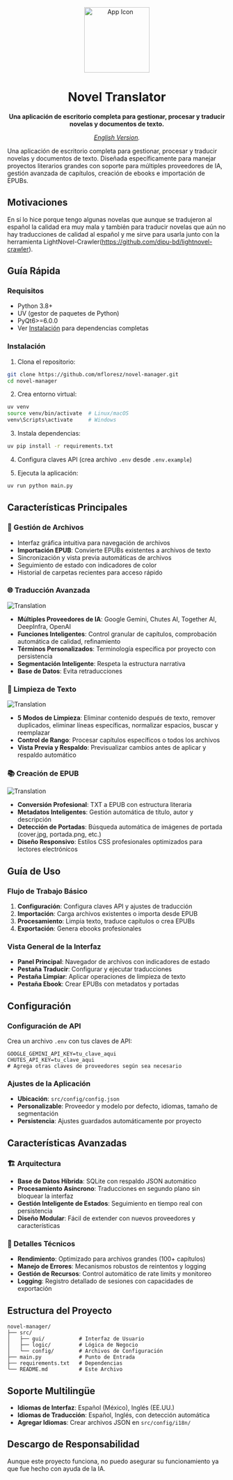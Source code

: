 <div align="center">
  <img src="src/gui/icons/app.png" width="150" height="150" alt="App Icon" />
  <h1>Novel Translator</h1>
  <p>
    <b>Una aplicación de escritorio completa para gestionar, procesar y traducir novelas y documentos de texto.</b>
  </p>
  <p>
    <i><a href="README.md">English Version</a>.</i>
  </p>
</div>

Una aplicación de escritorio completa para gestionar, procesar y traducir novelas y documentos de texto. Diseñada específicamente para manejar proyectos literarios grandes con soporte para múltiples proveedores de IA, gestión avanzada de capítulos, creación de ebooks e importación de EPUBs.

## Motivaciones

En sí lo hice porque tengo algunas novelas que aunque se tradujeron al español la calidad era muy mala y también para traducir novelas que aún no hay traducciones de calidad al español y me sirve para usarla junto con la herramienta LightNovel-Crawler(https://github.com/dipu-bd/lightnovel-crawler).

## Guía Rápida

### Requisitos
- Python 3.8+
- UV (gestor de paquetes de Python)
- PyQt6>=6.0.0
- Ver [Instalación](#instalación) para dependencias completas

### Instalación
1. Clona el repositorio:
```bash
git clone https://github.com/mfloresz/novel-manager.git
cd novel-manager
```

2. Crea entorno virtual:
```bash
uv venv
source venv/bin/activate  # Linux/macOS
venv\Scripts\activate     # Windows
```

3. Instala dependencias:
```bash
uv pip install -r requirements.txt
```

4. Configura claves API (crea archivo `.env` desde `.env.example`)

5. Ejecuta la aplicación:
```bash
uv run python main.py
```

## Características Principales

### 📁 Gestión de Archivos
- Interfaz gráfica intuitiva para navegación de archivos
- **Importación EPUB**: Convierte EPUBs existentes a archivos de texto
- Sincronización y vista previa automáticas de archivos
- Seguimiento de estado con indicadores de color
- Historial de carpetas recientes para acceso rápido

### 🌐 Traducción Avanzada
![Translation](assets/translate.webp)

- **Múltiples Proveedores de IA**: Google Gemini, Chutes AI, Together AI, DeepInfra, OpenAI
- **Funciones Inteligentes**: Control granular de capítulos, comprobación automática de calidad, refinamiento
- **Términos Personalizados**: Terminología específica por proyecto con persistencia
- **Segmentación Inteligente**: Respeta la estructura narrativa
- **Base de Datos**: Evita retraducciones

### 🧹 Limpieza de Texto
![Translation](assets/clean.webp)

- **5 Modos de Limpieza**: Eliminar contenido después de texto, remover duplicados, eliminar líneas específicas, normalizar espacios, buscar y reemplazar
- **Control de Rango**: Procesar capítulos específicos o todos los archivos
- **Vista Previa y Respaldo**: Previsualizar cambios antes de aplicar y respaldo automático

### 📚 Creación de EPUB
![Translation](assets/ebook.webp)

- **Conversión Profesional**: TXT a EPUB con estructura literaria
- **Metadatos Inteligentes**: Gestión automática de título, autor y descripción
- **Detección de Portadas**: Búsqueda automática de imágenes de portada (cover.jpg, portada.png, etc.)
- **Diseño Responsivo**: Estilos CSS profesionales optimizados para lectores electrónicos

## Guía de Uso

### Flujo de Trabajo Básico
1. **Configuración**: Configura claves API y ajustes de traducción
2. **Importación**: Carga archivos existentes o importa desde EPUB
3. **Procesamiento**: Limpia texto, traduce capítulos o crea EPUBs
4. **Exportación**: Genera ebooks profesionales

### Vista General de la Interfaz
- **Panel Principal**: Navegador de archivos con indicadores de estado
- **Pestaña Traducir**: Configurar y ejecutar traducciones
- **Pestaña Limpiar**: Aplicar operaciones de limpieza de texto
- **Pestaña Ebook**: Crear EPUBs con metadatos y portadas

## Configuración

### Configuración de API
Crea un archivo `.env` con tus claves de API:
```env
GOOGLE_GEMINI_API_KEY=tu_clave_aqui
CHUTES_API_KEY=tu_clave_aqui
# Agrega otras claves de proveedores según sea necesario
```

### Ajustes de la Aplicación
- **Ubicación**: `src/config/config.json`
- **Personalizable**: Proveedor y modelo por defecto, idiomas, tamaño de segmentación
- **Persistencia**: Ajustes guardados automáticamente por proyecto

## Características Avanzadas

### 🏗️ Arquitectura
- **Base de Datos Híbrida**: SQLite con respaldo JSON automático
- **Procesamiento Asíncrono**: Traducciones en segundo plano sin bloquear la interfaz
- **Gestión Inteligente de Estados**: Seguimiento en tiempo real con persistencia
- **Diseño Modular**: Fácil de extender con nuevos proveedores y características

### 🔧 Detalles Técnicos
- **Rendimiento**: Optimizado para archivos grandes (100+ capítulos)
- **Manejo de Errores**: Mecanismos robustos de reintentos y logging
- **Gestión de Recursos**: Control automático de rate limits y monitoreo
- **Logging**: Registro detallado de sesiones con capacidades de exportación

## Estructura del Proyecto
```
novel-manager/
├── src/
│   ├── gui/           # Interfaz de Usuario
│   ├── logic/         # Lógica de Negocio
│   └── config/        # Archivos de Configuración
├── main.py            # Punto de Entrada
├── requirements.txt   # Dependencias
└── README.md          # Este Archivo
```

## Soporte Multilingüe
- **Idiomas de Interfaz**: Español (México), Inglés (EE.UU.)
- **Idiomas de Traducción**: Español, Inglés, con detección automática
- **Agregar Idiomas**: Crear archivos JSON en `src/config/i18n/`

## Descargo de Responsabilidad
Aunque este proyecto funciona, no puedo asegurar su funcionamiento ya que fue hecho con ayuda de la IA.
